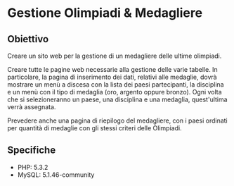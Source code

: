 # Gestione Olimpiadi & Medagliere

## Obiettivo
Creare un sito web per la gestione di un medagliere delle ultime olimpiadi. 

Creare tutte le pagine web necessarie alla gestione delle varie tabelle.
In particolare, la pagina di inserimento dei dati, relativi alle medaglie, dovrà mostrare un menù a discesa con la lista dei paesi partecipanti, la disciplina e un menù con il tipo di medaglia (oro, argento oppure bronzo). Ogni volta che si selezioneranno un paese, una disciplina e una medaglia, quest'ultima verrà assegnata. 

Prevedere anche una pagina di riepilogo del medagliere, con i paesi ordinati per quantità di medaglie con gli stessi criteri delle Olimpiadi.

## Specifiche
- PHP: 5.3.2
- MySQL: 5.1.46-community
